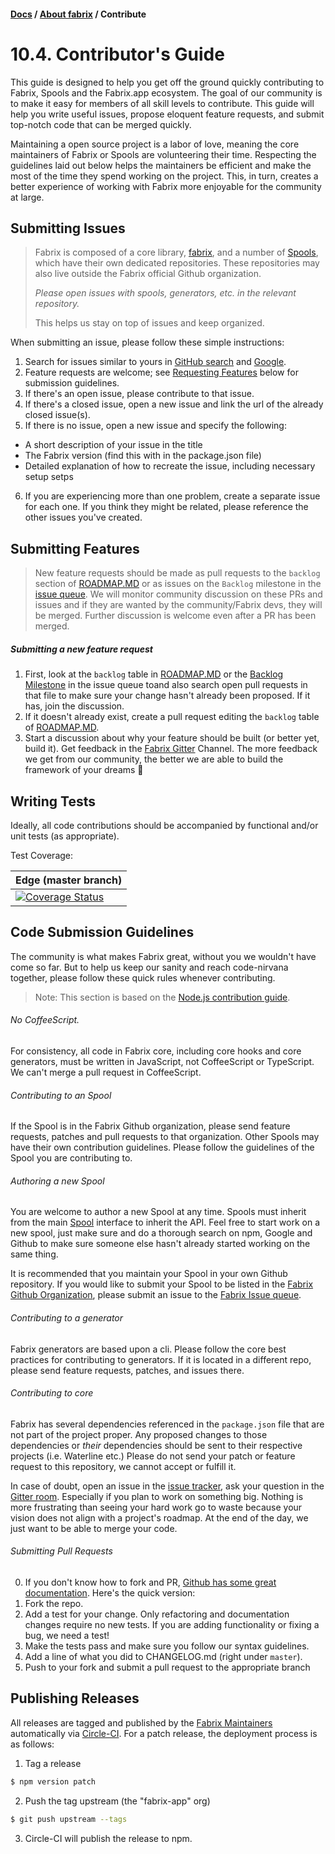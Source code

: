 #### [Docs](../index.md) / [About fabrix](./index.md) / Contribute

# 10.4. Contributor's Guide

This guide is designed to help you get off the ground quickly contributing to Fabrix, Spools and the Fabrix.app ecosystem.  The goal of our community is to make it easy for members of all skill levels to contribute.  This guide will help you write useful issues, propose eloquent feature requests, and submit top-notch code that can be merged quickly.  

Maintaining a open source project is a labor of love, meaning the core maintainers of Fabrix or Spools are volunteering their time.  Respecting the guidelines laid out below helps the maintainers be efficient and make the most of the time they spend working on the project.  This, in turn, creates a better experience of working with Fabrix more enjoyable for the community at large.

## Submitting Issues

> Fabrix is composed of a core library, [fabrix](https://github.com/fabrix-app/fabrix), and a number of [Spools](https://github.com/fabrix-app), which have their own dedicated repositories.  These repositories may also live outside the Fabrix official Github organization.  
> 
> _*Please open issues with spools, generators, etc. in the relevant repository.*_  
> 
> This helps us stay on top of issues and keep organized.

When submitting an issue, please follow these simple instructions:

1. Search for issues similar to yours in [GitHub search](https://github.com/fabrix-app/fabrix/search?type=Issues) and [Google](https://www.google.nl/search?q=fabrix+app). 
2. Feature requests are welcome; see [Requesting Features](#requesting-features) below for submission guidelines.
3. If there's an open issue, please contribute to that issue.
4. If there's a closed issue, open a new issue and link the url of the already closed issue(s).
5. If there is no issue, open a new issue and specify the following:
  - A short description of your issue in the title
  - The Fabrix version (find this with in the package.json file)
  - Detailed explanation of how to recreate the issue, including necessary setup setps
6. If you are experiencing more than one problem, create a separate issue for each one. If you think they might be related, please reference the other issues you've created.



## Submitting Features

> New feature requests should be made as pull requests to the `backlog` section of [ROADMAP.MD](https://github.com/fabrix-app/fabrix/blob/master/ROADMAP.md) or as issues on the `Backlog` milestone in the [issue queue](https://github.com/fabrix-app/fabrix/milestones/Backlog).  We will monitor community discussion on these PRs and issues and if they are wanted by the community/Fabrix devs, they will be merged.  Further discussion is welcome even after a PR has been merged. 

##### Submitting a new feature request
1. First, look at the `backlog` table in [ROADMAP.MD](https://github.com/fabrix-app/fabrix/blob/master/ROADMAP.md) or the [Backlog Milestone](https://github.com/fabrix-app/fabrix/milestones/Backlog) in the issue queue toand also search open pull requests in that file to make sure your change hasn't already been proposed.  If it has, join the discussion.
2. If it doesn't already exist, create a pull request editing the `backlog` table of [ROADMAP.MD](https://github.com/fabrix-app/fabrix/blob/master/ROADMAP.md).
3. Start a discussion about why your feature should be built (or better yet, build it).  Get feedback in the [Fabrix Gitter](https://gitter.im/fabrix-app/fabrix) Channel.  The more feedback we get from our community, the better we are able to build the framework of your dreams :evergreen_tree:

## Writing Tests

Ideally, all code contributions should be accompanied by functional and/or unit tests (as appropriate).  

Test Coverage:

| Edge (master branch) |
|----------------------|
| [![Coverage Status](https://coveralls.io/repos/fabrix-app/fabrix/badge.png)](https://coveralls.io/r/fabrix-app/fabrix) |


## Code Submission Guidelines

The community is what makes Fabrix great, without you we wouldn't have come so far. But to help us keep our sanity and reach code-nirvana together, please follow these quick rules whenever contributing.

> Note: This section is based on the [Node.js contribution guide](https://github.com/joyent/node/blob/master/CONTRIBUTING.md#contributing).

###### No CoffeeScript.

For consistency, all code in Fabrix core, including core hooks and core generators, must be written in JavaScript, not CoffeeScript or TypeScript.  We can't merge a pull request in CoffeeScript.

###### Contributing to an Spool 

If the Spool is in the Fabrix Github organization, please send feature requests, patches and pull requests to that organization.  Other Spools may have their own contribution guidelines.  Please follow the guidelines of the Spool you are contributing to.

###### Authoring a new Spool

You are welcome to author a new Spool at any time.  Spools must inherit from the main [Spool](https://github.com/fabrix-app/spool) interface to inherit the API.  Feel free to start work on a new spool, just make sure and do a thorough search on npm, Google and Github to make sure someone else hasn't already started working on the same thing.  

It is recommended that you maintain your Spool in your own Github repository.  If you would like to submit your Spool to be listed in the [Fabrix Github Organization](https://github.com/fabrix-app), please submit an issue to the [Fabrix Issue queue](https://github.com/fabrix-app/spool/issues).

###### Contributing to a generator

Fabrix generators are based upon a cli. Please follow the core best practices for contributing to generators.  If it is located in a different repo, please send feature requests, patches, and issues there.

###### Contributing to core

Fabrix has several dependencies referenced in the `package.json` file that are not part of the project proper. Any proposed changes to those dependencies or _their_ dependencies should be sent to their respective projects (i.e. Waterline etc.) Please do not send your patch or feature request to this repository, we cannot accept or fulfill it.

In case of doubt, open an issue in the [issue tracker](https://github.com/fabrix-app/fabrix/issues), ask your question in the [Gitter room](http://gitter.im/fabrix-app/fabrix).  Especially if you plan to work on something big. Nothing is more frustrating than seeing your hard work go to waste because your vision does not align with a project's roadmap.  At the end of the day, we just want to be able to merge your code.

###### Submitting Pull Requests

0. If you don't know how to fork and PR, [Github has some great documentation](https://help.github.com/articles/using-pull-requests/).  Here's the quick version:
1. Fork the repo.
2. Add a test for your change. Only refactoring and documentation changes require no new tests. If you are adding functionality or fixing a bug, we need a test!
4. Make the tests pass and make sure you follow our syntax guidelines.
5. Add a line of what you did to CHANGELOG.md (right under `master`).
6. Push to your fork and submit a pull request to the appropriate branch

## Publishing Releases

All releases are tagged and published by the [Fabrix Maintainers](https://github.com/orgs/fabrix-app/teams) automatically via [Circle-CI](https://https://circleci.com/gh/fabrix-app). For a patch release, the deployment process is as follows:

1. Tag a release
```sh
$ npm version patch
```

2. Push the tag upstream (the "fabrix-app" org)
```sh
$ git push upstream --tags
```

3. Circle-CI will publish the release to npm.
